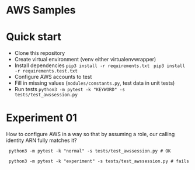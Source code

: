 # AWS Samples

# Quick start

* Clone this repository
* Create virtual environment (venv either virtualenvwrapper)
* Install dependencies 
  ```pip3 install -r requirements.txt ```
  ```pip3 install -r requirements.test.txt ```
* Configure AWS accounts to test
* Fill in missing values (```modules/constants.py```, test data in unit tests)
* Run tests
  ```python3 -m pytest -k "KEYWORD" -s tests/test_awssession.py ```


# Experiment 01

How to configure AWS in a way so that by assuming a role, our calling identity ARN fully matches it?

```
 python3 -m pytest -k "normal" -s tests/test_awssession.py # OK

 python3 -m pytest -k "experiment" -s tests/test_awssession.py # fails

```